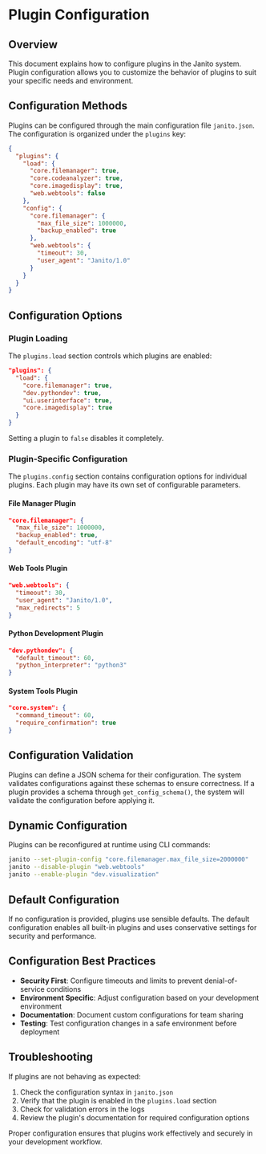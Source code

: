 # Plugin Configuration

## Overview

This document explains how to configure plugins in the Janito system. Plugin configuration allows you to customize the behavior of plugins to suit your specific needs and environment.

## Configuration Methods

Plugins can be configured through the main configuration file `janito.json`. The configuration is organized under the `plugins` key:

```json
{
  "plugins": {
    "load": {
      "core.filemanager": true,
      "core.codeanalyzer": true,
      "core.imagedisplay": true,
      "web.webtools": false
    },
    "config": {
      "core.filemanager": {
        "max_file_size": 1000000,
        "backup_enabled": true
      },
      "web.webtools": {
        "timeout": 30,
        "user_agent": "Janito/1.0"
      }
    }
  }
}
```

## Configuration Options

### Plugin Loading

The `plugins.load` section controls which plugins are enabled:

```json
"plugins": {
  "load": {
    "core.filemanager": true,
    "dev.pythondev": true,
    "ui.userinterface": true,
    "core.imagedisplay": true
  }
}
```

Setting a plugin to `false` disables it completely.

### Plugin-Specific Configuration

The `plugins.config` section contains configuration options for individual plugins. Each plugin may have its own set of configurable parameters.

#### File Manager Plugin

```json
"core.filemanager": {
  "max_file_size": 1000000,
  "backup_enabled": true,
  "default_encoding": "utf-8"
}
```

#### Web Tools Plugin

```json
"web.webtools": {
  "timeout": 30,
  "user_agent": "Janito/1.0",
  "max_redirects": 5
}
```

#### Python Development Plugin

```json
"dev.pythondev": {
  "default_timeout": 60,
  "python_interpreter": "python3"
}
```

#### System Tools Plugin

```json
"core.system": {
  "command_timeout": 60,
  "require_confirmation": true
}
```

## Configuration Validation

Plugins can define a JSON schema for their configuration. The system validates configurations against these schemas to ensure correctness. If a plugin provides a schema through `get_config_schema()`, the system will validate the configuration before applying it.

## Dynamic Configuration

Plugins can be reconfigured at runtime using CLI commands:

```bash
janito --set-plugin-config "core.filemanager.max_file_size=2000000"
janito --disable-plugin "web.webtools"
janito --enable-plugin "dev.visualization"
```

## Default Configuration

If no configuration is provided, plugins use sensible defaults. The default configuration enables all built-in plugins and uses conservative settings for security and performance.

## Configuration Best Practices

- **Security First**: Configure timeouts and limits to prevent denial-of-service conditions
- **Environment Specific**: Adjust configuration based on your development environment
- **Documentation**: Document custom configurations for team sharing
- **Testing**: Test configuration changes in a safe environment before deployment

## Troubleshooting

If plugins are not behaving as expected:

1. Check the configuration syntax in `janito.json`
2. Verify that the plugin is enabled in the `plugins.load` section
3. Check for validation errors in the logs
4. Review the plugin's documentation for required configuration options

Proper configuration ensures that plugins work effectively and securely in your development workflow.